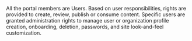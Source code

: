 All the portal members are Users. Based on user responsibilities, rights are provided to create, review, publish or consume content. Specific users are granted administration rights to manage user or organization profile creation, onboarding, deletion, passwords, and site look-and-feel customization.

 

